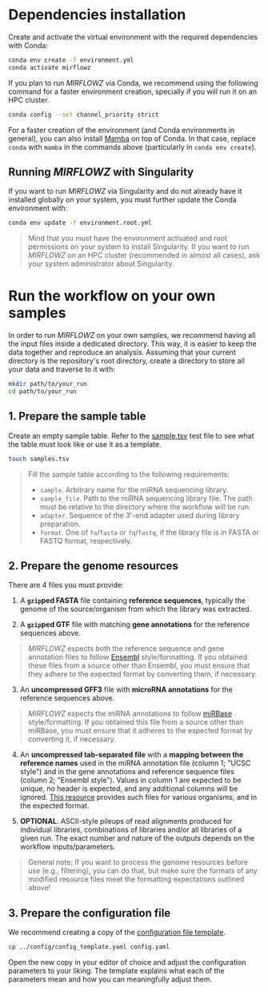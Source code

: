 # Dependencies installation

Create and activate the virtual environment with the required dependencies
with Conda:

```bash
conda env create -f environment.yml
conda activate mirflowz
```

If you plan to run _MIRFLOWZ_ via Conda, we recommend using the following
command for a faster environment creation, specially if you will run it on an
HPC cluster.

```bash
conda config --set channel_priority strict
```

For a faster creation of the environment (and Conda environments in general),
you can also install [Mamba][mamba] on top of Conda. In that case, replace
`conda` with `mamba` in the commands above (particularly in 
`conda env create`).

## Running _MIRFLOWZ_ with Singularity

If you want to run _MIRFLOWZ_ via Singularity and do not already
have it installed globally on your system, you must further update the Conda
environment with:

```bash
conda env update -f environment.root.yml
```

> Mind that you must have the environment activated and root permissions on
> your system to install Singularity. If you want to run _MIRFLOWZ_ on an HPC
> cluster (recommended in almost all cases), ask your system administrator
> about Singularity.

# Run the workflow on your own samples

In order to run _MIRFLOWZ_ on your own samples, we recommend having all the
input files inside a dedicated directory. This way, it is easier to keep the
data together and reproduce an analysis. Assuming that your current directory
is the repository's root directory, create a directory to store all your data
and traverse to it with:

```bash
mkdir path/to/your_run
cd path/to/your_run
```

## 1. Prepare the sample table

Create an empty sample table. Refer to the
[sample.tsv](../test/test_files/samples_table.tsv) test file to see what the
table must look like or use it as a template.

```bash
touch samples.tsv
```

> Fill the sample table according to the following requirements:  
>
> - `sample`. Arbitrary name for the miRNA sequencing library.
> - `sample_file`. Path to the miRNA sequencing library file. The path must be
> relative to the directory where the workflow will be run.
> - `adapter`. Sequence of the 3'-end adapter used during library preparation.
> - `format`. One of `fa`/`fasta` or `fq`/`fastq`, if the library file is in
> FASTA or FASTQ format, respectively.

## 2. Prepare the genome resources

There are 4 files you must provide: 

1. A **`gzip`ped FASTA** file containing **reference sequences**, typically the
   genome of the source/organism from which the library was extracted.

2. A **`gzip`ped GTF** file with matching **gene annotations** for the
   reference sequences above.

> _MIRFLOWZ_ expects both the reference sequence and gene annotation files to
> follow [Ensembl][ensembl] style/formatting. If you obtained these files from
> a source other than Ensembl, you must ensure that they adhere to the
> expected format by converting them, if necessary.

3. An **uncompressed GFF3** file with **microRNA annotations** for the reference
   sequences above.

> _MIRFLOWZ_ expects the miRNA annotations to follow [miRBase][mirbase]
> style/formatting. If you obtained this file from a source other than miRBase,
> you must ensure that it adheres to the expected format by converting it, if
> necessary.


4. An **uncompressed tab-separated file** with a **mapping between the
   reference names** used in the miRNA annotation file (column 1; "UCSC style")
   and in the gene annotations and reference sequence files (column 2; "Ensembl
   style"). Values in column 1 are expected to be unique, no header is
   expected, and any additional columns will be ignored. [This
   resource][chrMap] provides such files for various organisms, and in the
   expected format.

5. **OPTIONAL**. ASCII-style pileups of read alignments produced for individual
    libraries, combinations of libraries and/or all libraries of a given run.
    The exact number and nature of the outputs depends on the workflow
    inputs/parameters.

> General note: If you want to process the genome resources before use (e.g.,
> filtering), you can do that, but make sure the formats of any modified
> resource files meet the formatting expectations outlined above!

## 3. Prepare the configuration file

We recommend creating a copy of the
[configuration file template](config_template.yaml).

```bash
cp ../config/config_template.yaml config.yaml

```

Open the new copy in your editor of choice and adjust the configuration
parameters to your liking. The template explains what each of the parameters
mean and how you can meaningfully adjust them.

[ascii-pileups]: <https://git.scicore.unibas.ch/zavolan_group/tools/ascii-alignment-pileup>
[chrMap]: <https://github.com/dpryan79/ChromosomeMappings>
[ensembl]: <https://ensembl.org/>
[ensembl-bed]: <https://www.ensembl.org/info/website/upload/bed.html>
[mamba]: <https://github.com/mamba-org/mamba>
[mirbase]: <https://mirbase.org/>
